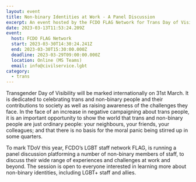 ```yaml
---
layout: event
title: Non-binary Identities at Work - A Panel Discussion
excerpt: An event hosted by the FCDO FLAG Network for Trans Day of Visibility.
date: 2023-03-13T11:53:24.209Z
event:
  host: FCDO FLAG Network
  start: 2023-03-30T14:30:24.241Z
  end: 2023-03-30T15:30:00.000Z
  deadline: 2023-03-29T09:00:00.000Z
  location: Online (MS Teams)
  email: info@civilservice.lgbt
category:
  - trans
---
```

Transgender Day of Visibility will be marked internationally on 31st March. It is dedicated to celebrating trans and non-binary people and their contributions to society as well as raising awareness of the challenges they face. In the face of an increase in negative campaigning about trans people, it is an important opportunity to show the world that trans and non-binary people are just ordinary people: your neighbours, your friends, your colleagues; and that there is no basis for the moral panic being stirred up in some quarters.

To mark TDoV this year, FCDO’s LGBT staff network FLAG, is running a panel discussion platforming a number of non-binary members of staff, to discuss their wide range of experiences and challenges at work and beyond. The session is open to everyone interested in learning more about non-binary identities, including LGBT+ staff and allies.
